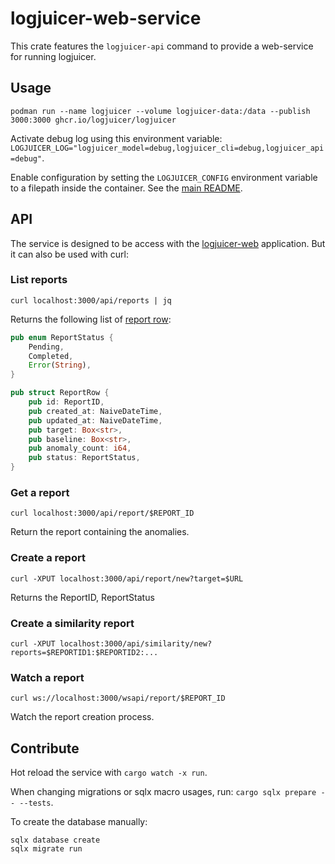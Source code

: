 # logjuicer-web-service

This crate features the `logjuicer-api` command to provide a web-service for running logjuicer.


## Usage

```ShellSession
podman run --name logjuicer --volume logjuicer-data:/data --publish 3000:3000 ghcr.io/logjuicer/logjuicer
```

Activate debug log using this environment variable: `LOGJUICER_LOG="logjuicer_model=debug,logjuicer_cli=debug,logjuicer_api=debug"`.

Enable configuration by setting the `LOGJUICER_CONFIG` environment variable to a filepath inside the container. See the [main README](../../README.md#configure).

## API

The service is designed to be access with the [logjuicer-web](../web) application.
But it can also be used with curl:


### List reports

```ShellSession
curl localhost:3000/api/reports | jq
```

Returns the following list of [report row](../report/src/report_row.rs):

```rust
pub enum ReportStatus {
    Pending,
    Completed,
    Error(String),
}

pub struct ReportRow {
    pub id: ReportID,
    pub created_at: NaiveDateTime,
    pub updated_at: NaiveDateTime,
    pub target: Box<str>,
    pub baseline: Box<str>,
    pub anomaly_count: i64,
    pub status: ReportStatus,
}
```

### Get a report

```ShellSession
curl localhost:3000/api/report/$REPORT_ID
```

Return the report containing the anomalies.

### Create a report

```ShellSession
curl -XPUT localhost:3000/api/report/new?target=$URL
```

Returns the ReportID, ReportStatus

### Create a similarity report

```ShellSession
curl -XPUT localhost:3000/api/similarity/new?reports=$REPORTID1:$REPORTID2:...
```

### Watch a report

```ShellSession
curl ws://localhost:3000/wsapi/report/$REPORT_ID
```

Watch the report creation process.


## Contribute

Hot reload the service with `cargo watch -x run`.

When changing migrations or sqlx macro usages, run: `cargo sqlx prepare -- --tests`.

To create the database manually:

```ShellSession
sqlx database create
sqlx migrate run
```
